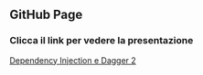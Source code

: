 ## GitHub Page

### Clicca il link per vedere la presentazione

[Dependency Injection e Dagger 2](https://dirgningrid.github.io/dagger2inject/)
